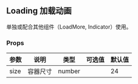## Loading 加载动画

单独或配合其他组件（LoadMore, Indicator）使用。

<div class="demo-block mt_15 mb_15">
  <tj-loading :size="18"></tj-loading>
  <tj-loading class="ml_15"></tj-loading>
  <tj-loading class="ml_15" :size="32"></tj-loading>
</div>

### Props
| 参数 | 说明 | 类型 | 可选值 | 默认值 |
| ----- | ----- | ----- | -----  | ----- |
| size | 容器尺寸 | number | | 24 |